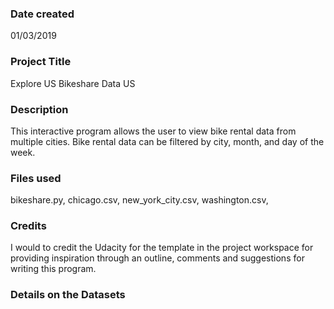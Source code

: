 ### Date created
01/03/2019

### Project Title
Explore US Bikeshare Data US

### Description
This interactive program allows the user to view bike rental data from multiple cities. Bike rental data can be filtered by city, month, and day of the week.

### Files used
bikeshare.py,
chicago.csv,
new_york_city.csv,
washington.csv,


### Credits
I would to credit the Udacity for the template in the project workspace for providing inspiration through an outline, comments and suggestions for writing this program.

### Details on the Datasets
